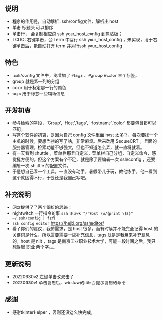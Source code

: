 
## 说明
* 程序的作用是，自动解析 .ssh/config文件，解析出 host
* 单击 标题头 可以排序
* 单击行， 会复制相应的 ssh your_host_config 到剪贴板；
* TODO: 右键单击，会 Term 中运行 ssh your_host_config ，未实现，用于右键单击后，能自动打开 term 并运行ssh your_host_config

## 特色
* .ssh/config 文件中，我增加了 #tags 、#group #color 三个标签。
* group 就是第一列的分组
* color 用于标定那一行的颜色
* tags 用于标志一些辅助信息

## 开发初衷
* 参与检索的字段，'Group', 'Host','tags', 'Hostname','color' 都要包含都可以匹配。
* 写这个软件的初衷，是因为自己 config 文件里面 host 太多了，每次要找一个主机的时候，要想当初的写了啥，非常麻烦。后来改用 SecureCRT ，里面的服务器管理，检索功能不够强大，但也不知道怎么弄，就一直将就着。
* 有一天看到 shuttle ，菜单栏那里自定义，菜单栏自己分组，自定义命令，感觉挺方便的。但这个方案有个不足，就是除了要编辑一次 ssh/config ，还要编辑一次 shuttle 的配置文件。
* 于是想自己写一个工具。一直没有动手，暑假带儿子玩，教他练手，他一看到这个就困得不行，于是还是我自己写吧。

## 补充说明
* 网友提供了了两个很好的思路：
* nightwitch 一行指令的事  `ssh $(awk "/^Host \w/{print \$2}" ~/.ssh/config | fzf)`
* `ssh config editor` https://hejki.org/ssheditor/
* 看了你们的建议，我的需求，是 host 很多，而有时候并不能完全记得 host 的关键词是什么，所以需要需要一些补充信息，tags 就是是我用来补充信息的，host 是 niit ，tags 是南京工业职业技术大学，可能一段时间之后，我只想得起 职业 两个字。。。
## 更新说明
* 20220630v2 左键单击改双击了
* 20220630v1 单击复制后，window的title会提示复制的命令

## 感谢 
* 感谢tkinterHelper ，否则还没这么快完成。